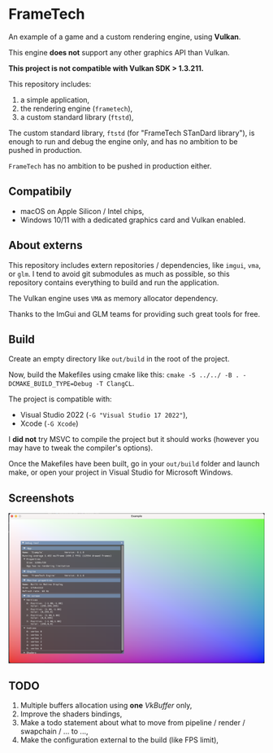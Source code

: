 # FrameTech

An example of a game and a custom rendering engine, using **Vulkan**.

This engine **does not** support any other graphics API than Vulkan.

**This project is not compatible with Vulkan SDK > 1.3.211.**

This repository includes:

1. a simple application,
2. the rendering engine (`frametech`),
3. a custom standard library (`ftstd`),

The custom standard library, `ftstd` (for "FrameTech STanDard library"), is enough to run and debug the engine only, and has no ambition to be pushed in production.

`FrameTech` has no ambition to be pushed in production either.

## Compatibily

* macOS on Apple Silicon / Intel chips,
* Windows 10/11 with a dedicated graphics card and Vulkan enabled.

## About externs

This repository includes extern repositories / dependencies, like `imgui`, `vma`, or `glm`.
I tend to avoid git submodules as much as possible, so this repository contains everything to build and run the application.

The Vulkan engine uses `VMA` as memory allocator dependency. 

Thanks to the ImGui and GLM teams for providing such great tools for free.

## Build

Create an empty directory like `out/build` in the root of the project.

Now, build the Makefiles using cmake like this: `cmake -S ../../ -B . -DCMAKE_BUILD_TYPE=Debug -T ClangCL`.

The project is compatible with:
* Visual Studio 2022 (`-G "Visual Studio 17 2022"`),
* Xcode (`-G Xcode`)

I **did not** try MSVC to compile the project but it should works (however you may have to tweak the compiler's 
options).

Once the Makefiles have been built, go in your `out/build` folder and launch make,
 or open your project in Visual Studio for Microsoft Windows.

## Screenshots

![State at December 15 of 2022](docs/images/state_12152022.png "State of 15th of December, 2022")

## TODO

1. Multiple buffers allocation using **one** _VkBuffer_ only,
2. Improve the shaders bindings,
3. Make a todo statement about what to move from pipeline / render / swapchain / ... to ...,
4. Make the configuration external to the build (like FPS limit),
